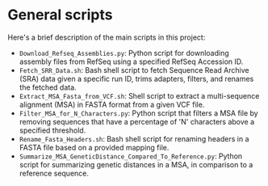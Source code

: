 # General scripts

Here's a brief description of the main scripts in this project:

- `Download_Refseq_Assemblies.py`: Python script for downloading assembly files from RefSeq using a specified RefSeq Accession ID. 
- `Fetch_SRR_Data.sh`: Bash shell script to fetch Sequence Read Archive (SRA) data given a specific run ID, trims adapters, filters, and renames the fetched data.
- `Extract_MSA_Fasta_from_VCF.sh`: Shell script to extract a multi-sequence alignment (MSA) in FASTA format from a given VCF file.
- `Filter_MSA_for_N_Characters.py`: Python script that filters a MSA file by removing sequences that have a percentage of 'N' characters above a specified threshold.
- `Rename_Fasta_Headers.sh`: Bash shell script for renaming headers in a FASTA file based on a provided mapping file.
- `Summarize_MSA_GeneticDistance_Compared_To_Reference.py`: Python script for summarizing genetic distances in a MSA, in comparison to a reference sequence.

